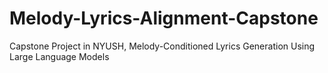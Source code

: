 # Melody-Lyrics-Alignment-Capstone
Capstone Project in NYUSH, Melody-Conditioned Lyrics Generation Using  Large Language Models
